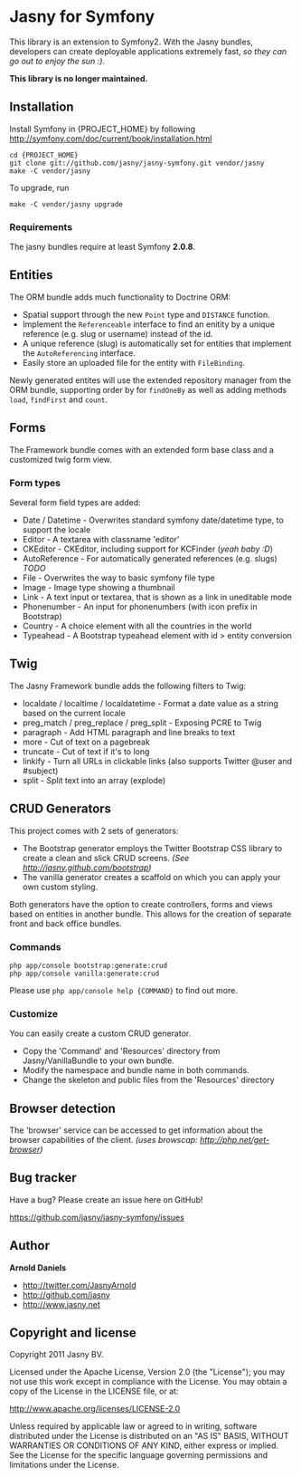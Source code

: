 Jasny for Symfony
===========================

This library is an extension to Symfony2. With the Jasny bundles, developers can create deployable applications extremely fast, *so they can go out to enjoy the sun :)*.

__This library is no longer maintained.__


Installation
------------

Install Symfony in {PROJECT_HOME} by following http://symfony.com/doc/current/book/installation.html

```
cd {PROJECT_HOME}
git clone git://github.com/jasny/jasny-symfony.git vendor/jasny
make -C vendor/jasny
```

To upgrade, run
```
make -C vendor/jasny upgrade
```

### Requirements ###

The jasny bundles require at least Symfony **2.0.8**.


Entities
--------

The ORM bundle adds much functionality to Doctrine ORM:

* Spatial support through the new `Point` type and `DISTANCE` function.
* Implement the `Referenceable` interface to find an enitity by a unique reference (e.g. slug or username) instead of the id.
* A unique reference (slug) is automatically set for entities that implement the `AutoReferencing` interface.
* Easily store an uploaded file for the entity with `FileBinding`.

Newly generated entites will use the extended repository manager from the ORM bundle, supporting order by for `findOneBy` as well as adding methods
`load`, `findFirst` and `count`.


Forms
-----

The Framework bundle comes with an extended form base class and a customized twig form view.

### Form types ###

Several form field types are added:

* Date / Datetime - Overwrites standard symfony date/datetime type, to support the locale
* Editor          - A textarea with classname 'editor'
* CKEditor        - CKEditor, including support for KCFinder (*yeah baby :D*)
* AutoReference   - For automatically generated references (e.g. slugs) *TODO*
* File            - Overwrites the way to basic symfony file type
* Image           - Image type showing a thumbnail
* Link            - A text input or textarea, that is shown as a link in uneditable mode
* Phonenumber     - An input for phonenumbers (with icon prefix in Bootstrap)
* Country         - A choice element with all the countries in the world
* Typeahead       - A Bootstrap typeahead element with id > entity conversion


Twig
----

The Jasny Framework bundle adds the following filters to Twig:

* localdate / localtime / localdatetime  - Format a date value as a string based on the current locale
* preg_match / preg_replace / preg_split - Exposing PCRE to Twig
* paragraph                              - Add HTML paragraph and line breaks to text
* more                                   - Cut of text on a pagebreak
* truncate                               - Cut of text if it's to long
* linkify                                - Turn all URLs in clickable links (also supports Twitter @user and #subject)
* split                                  - Split text into an array (explode)


CRUD Generators
---------------

This project comes with 2 sets of generators:

* The Bootstrap generator employs the Twitter Bootstrap CSS library to create a clean and slick CRUD screens. *(See http://jasny.github.com/bootstrap)*
* The vanilla generator creates a scaffold on which you can apply your own custom styling.

Both generators have the option to create controllers, forms and views based on entities in another bundle. This allows for the creation of separate
front and back office bundles.

### Commands ###

```
php app/console bootstrap:generate:crud
php app/console vanilla:generate:crud
```

Please use `php app/console help {COMMAND}` to find out more.

### Customize ###

You can easily create a custom CRUD generator.

* Copy the 'Command' and 'Resources' directory from Jasny/VanillaBundle to your own bundle.
* Modify the namespace and bundle name in both commands.
* Change the skeleton and public files from the 'Resources' directory


Browser detection
-----------------

The 'browser' service can be accessed to get information about the browser capabilities of the client. *(uses browscap: http://php.net/get-browser)*


Bug tracker
-----------

Have a bug? Please create an issue here on GitHub!

https://github.com/jasny/jasny-symfony/issues


Author
-------

**Arnold Daniels**

+ http://twitter.com/JasnyArnold
+ http://github.com/jasny
+ http://www.jasny.net


Copyright and license
---------------------

Copyright 2011 Jasny BV.

Licensed under the Apache License, Version 2.0 (the "License");
you may not use this work except in compliance with the License.
You may obtain a copy of the License in the LICENSE file, or at:

   http://www.apache.org/licenses/LICENSE-2.0

Unless required by applicable law or agreed to in writing, software
distributed under the License is distributed on an "AS IS" BASIS,
WITHOUT WARRANTIES OR CONDITIONS OF ANY KIND, either express or implied.
See the License for the specific language governing permissions and
limitations under the License.
